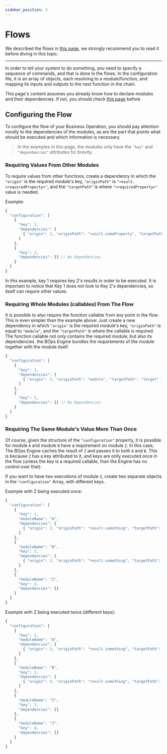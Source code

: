 ```yaml
---
sidebar_position: 3
---
```


# Flows
We described the flows in [this page](../../architecture/flows), we strongly recommend you to read it before diving in this topic.

---

In order to tell your system to do something, you need to specify a sequence of commands, and that is done in the flows. In the configuration file, it is an array of objects, each resolving to a module/function, and mapping its inputs and outputs to the next function in the chain.

This page's content assumes you already know how to declare modules and their dependencies. If not, you should check [this page](bops-configuration) before.

## Configuring the Flow
To configure the flow of your Business Operation, you should pay attention mostly to the dependencies of the modules, as are the part that points what should be executed and which information is necessary.

> In the examples in this page, the modules only have the `"key"` and `"dependencies"` attributes for brevity.

### Requiring Values From Other Modules
To require values from other functions, create a dependency in which the `"origin"` is the required module's key, `"originPath"` is `"result.<requiredProperty>"`, and the `"targetPath"` is where `"<requiredProperty>"` value is needed.

Example:
```javascript
{
  "configuration": [
    {
      "key": 1,
      "dependencies": [
        { "origin": 2, "originPath": "result.someProperty", "targetPath": "target" }
      ]
    },
    {
      "key": 2,
      "dependencies": [] // No Dependencies
    }
  ]
}
```
In this example, key 1 requires key 2's results in order to be executed. It is important to notice that Key 1 does not look to Key 2's dependencies, so itself can require other values.

### Requiring Whole Modules (callables) From The Flow
It is possible to also require the function callable from any point in the flow. This is even simpler than the example above: Just create a new dependency in which `"origin"` is the required module's key, `"originPath"` is equal to `"module"`, and the `"targetPath"` is where the callable is required. The function callable not only contains the required module, but also its dependencies. the BOps Engine bundles the requirements of the module together with the module itself.

```javascript
{
  "configuration": [
    {
      "key": 1,
      "dependencies": [
        { "origin": 2, "originPath": "module", "targetPath": "target" }
      ]
    },
    {
      "key": 2,
      "dependencies": [] // No Dependencies
    }
  ]
}
```

### Requiring The Same Module's Value More Than Once
Of course, given the structure of the `"configuration"` property, it is possible for module `A` and module `B` have a requirement on module `Z`. In this case, The BOps Engine caches the result of `Z` and passes it to both `A` and `B`. This is because `Z` has a key attributed to it, and keys are onlly executed once in the flow (unless the key is a required callable, than the Engine has no control over that).

If you want to have two executions of module `Z`, create two separate objects in the `"configuration"` Array, with different keys.

Example with Z being executed once:
```javascript
{
  "configuration": [
    {
      "key": 1,
      "moduleName": "A",
      "dependencies": [
        { "origin": 3, "originPath": "result.something", "targetPath": "target" }
      ]
    },
    {
      "moduleName": "B",
      "key": 2,
      "dependencies": [
        { "origin": 3, "originPath": "result.something", "targetPath": "target" }
      ]
    },
    {
      "moduleName": "Z",
      "key": 3,
      "dependencies": []
    }
  ]
}
```

Example with Z being executed twice (different keys): 
```javascript
{
  "configuration": [
    {
      "key": 1,
      "moduleName": "A",
      "dependencies": [
        { "origin": 3, "originPath": "result.something", "targetPath": "target" }
      ]
    },
    {
      "moduleName": "B",
      "key": 2,
      "dependencies": [
        { "origin": 4, "originPath": "result.something", "targetPath": "target" }
      ]
    },
    {
      "moduleName": "Z",
      "key": 3,
      "dependencies": []
    },
    {
      "moduleName": "Z",
      "key": 4,
      "dependencies": []
    }
  ]
}
```